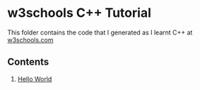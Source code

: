 # w3schools C++ Tutorial

This folder contains the code that I generated as I learnt C++ at [w3schools.com](https://www.w3schools.com/cpp)

## Contents

1. [Hello World](./hello-world.cpp)
